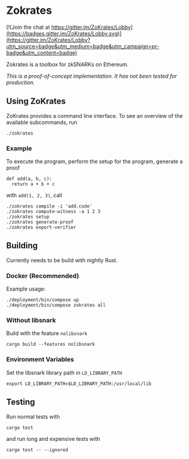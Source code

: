 # Zokrates

[![Join the chat at https://gitter.im/ZoKrates/Lobby](https://badges.gitter.im/ZoKrates/Lobby.svg)](https://gitter.im/ZoKrates/Lobby?utm_source=badge&utm_medium=badge&utm_campaign=pr-badge&utm_content=badge)

Zokrates is a toolbox for zkSNARKs on Ethereum.

_This is a proof-of-concept implementation. It has not been tested for production._

## Using ZoKrates

ZoKrates provides a command line interface.
To see an overview of the available subcommands, run

```
./zokrates
```

### Example

To execute the program, perform the setup for the program, generate a proof
```
def add(a, b, c):
  return a + b + c
```
with `add(1, 2, 3)`, call
```
./zokrates compile -i 'add.code'
./zokrates compute-witness -a 1 2 3
./zokrates setup
./zokrates generate-proof
./zokrates export-verifier
```

## Building

Currently needs to be build with nightly Rust.

### Docker (Recommended)

Example usage:
```
./deployment/bin/compose up
./deployment/bin/compose zokrates all
```

### Without libsnark
Build with the feature `nolibsnark`
```
cargo build --features nolibsnark
```

### Environment Variables
Set the libsnark library path in `LD_LIBRARY_PATH`
```
export LD_LIBRARY_PATH=$LD_LIBRARY_PATH:/usr/local/lib
```

## Testing

Run normal tests with
```
cargo test
```
and run long and expensive tests with
```
cargo test -- --ignored
```
